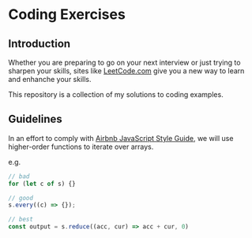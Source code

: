 # Coding Exercises
## Introduction
Whether you are preparing to go on your next interview or just trying to sharpen your skills, sites like [LeetCode.com](https://www.leetcode.com) give you a new way to learn and enhanche your skills.

This repository is a collection of my solutions to coding examples.

## Guidelines
In an effort to comply with [Airbnb JavaScript Style Guide](https://github.com/airbnb/javascript#iterators-and-generators), we will use higher-order functions to iterate over arrays.

e.g.
```typescript
// bad
for (let c of s) {}

// good
s.every((c) => {});

// best
const output = s.reduce((acc, cur) => acc + cur, 0)
```